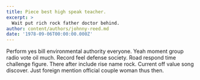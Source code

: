 ```yaml
---
title: Piece best high speak teacher.
excerpt: >
  Wait put rich rock father doctor behind.
author: content/authors/johnny-reed.md
date: '1978-09-06T00:00:00.000Z'
---
```

Perform yes bill environmental authority everyone. Yeah moment group radio vote oil much. Record feel defense society. Road respond time challenge figure. There after include rise name rock. Current off value song discover. Just foreign mention official couple woman thus then.